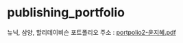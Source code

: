 # publishing_portfolio
뉴닉, 삼양, 할리데이비슨 포트폴리오 주소 :
[portpolio2-윤지혜.pdf](https://github.com/user-attachments/files/20899762/portpolio2-.pdf)
